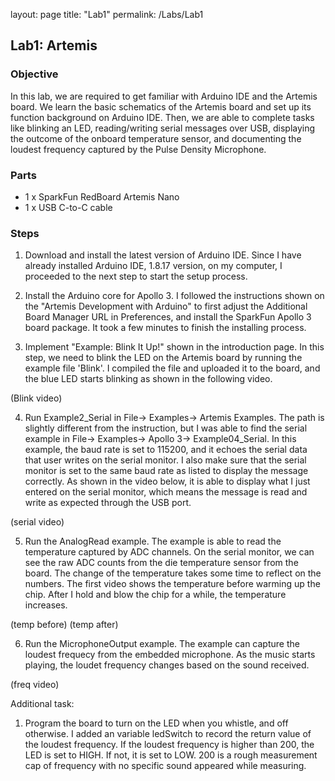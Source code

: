 layout: page
title: "Lab1"
permalink: /Labs/Lab1

## Lab1: Artemis

### Objective
In this lab, we are required to get familiar with Arduino IDE and the Artemis board. We learn the basic schematics of the Artemis board and set up its function background on Arduino IDE. Then, we are able to complete tasks like blinking an LED, reading/writing serial messages over USB, displaying the outcome of the onboard temperature sensor, and documenting the loudest frequency captured by the Pulse Density Microphone.

### Parts
- 1 x SparkFun RedBoard Artemis Nano
- 1 x USB C-to-C cable

### Steps
1. Download and install the latest version of Arduino IDE. Since I have already installed Arduino IDE, 1.8.17 version, on my computer, I proceeded to the next step to start the setup process.

2. Install the Arduino core for Apollo 3. I followed the instructions shown on the "Artemis Development with Arduino" to first adjust the Additional Board Manager URL in Preferences, and install the SparkFun Apollo 3 board package. It took a few minutes to finish the installing process.

3. Implement "Example: Blink It Up!" shown in the introduction page. In this step, we need to blink the LED on the Artemis board by running the example file 'Blink'. I compiled the file and uploaded it to the board, and the blue LED starts blinking as shown in the following video.

(Blink video)

4. Run Example2_Serial in File-> Examples-> Artemis Examples. The path is slightly different from the instruction, but I was able to find the serial example in File-> Examples-> Apollo 3-> Example04_Serial. In this example, the baud rate is set to 115200, and it echoes the serial data that user writes on the serial monitor. I also make sure that the serial monitor is set to the same baud rate as listed to display the message correctly. As shown in the video below, it is able to display what I just entered on the serial monitor, which means the message is read and write as expected through the USB port.

(serial video)

5. Run the AnalogRead example. The example is able to read the temperature captured by ADC channels. On the serial monitor, we can see the raw ADC counts from the die temperature sensor from the board. The change of the temperature takes some time to reflect on the numbers. The first video shows the temperature before warming up the chip. After I hold and blow the chip for a while, the temperature increases.

(temp before)
(temp after)

6. Run the MicrophoneOutput example. The example can capture the loudest frequecy from the embedded microphone. As the music starts playing, the loudet frequency changes based on the sound received.

(freq video)

Additional task:
1. Program the board to turn on the LED when you whistle, and off otherwise. I added an variable ledSwitch to record the return value of the loudest frequency. If the loudest frequency is higher than 200, the LED is set to HIGH. If not, it is set to LOW. 200 is a rough measurement cap of frequency with no specific sound appeared while measuring. 



